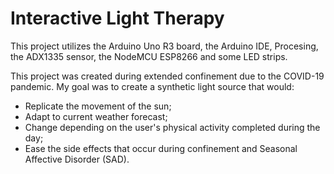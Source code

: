 # Interactive Light Therapy
This project utilizes the Arduino Uno R3 board, the Arduino IDE, Procesing, the ADX1335 sensor, the NodeMCU ESP8266 and some LED strips. 

This project was created during extended confinement due to the COVID-19 pandemic. 
My goal was to create a synthetic light source that would: 
- Replicate the movement of the sun; 
- Adapt to current weather forecast; 
- Change depending on the user's physical activity completed during the day; 
- Ease the side effects that occur during confinement and Seasonal Affective Disorder (SAD).

 

